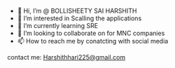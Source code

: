 - 👋 Hi, I’m @  BOLLISHEETY SAI HARSHITH  
- 👀 I’m interested in Scalling the applications
- 🌱 I’m currently learning SRE
- 💞️ I’m looking to collaborate on for MNC companies
- 📫 How to reach me by conatcting with social media


contact me: Harshithhari225@gmail.com


 
